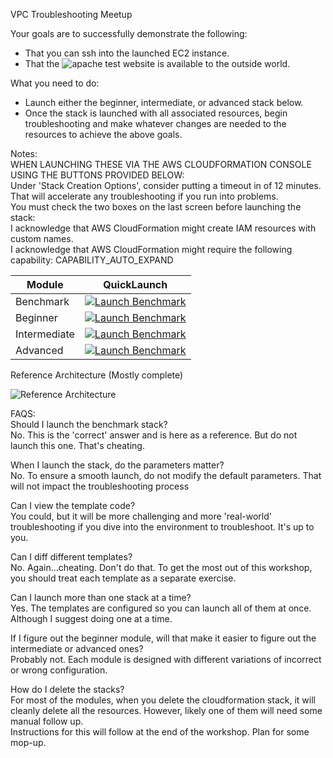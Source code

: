 VPC Troubleshooting Meetup  

Your goals are to successfully demonstrate the following:  
* That you can ssh into the launched EC2 instance.
* That the ![apache test website](https://cloudbutton-meetups.s3-us-west-2.amazonaws.com/EC2/apache_success.png) is available to the outside world.

What you need to do:  
* Launch either the beginner, intermediate, or advanced stack below. 
* Once the stack is launched with all associated resources, begin troubleshooting and make whatever changes are needed to the resources to achieve the above goals.

Notes:  
WHEN LAUNCHING THESE VIA THE AWS CLOUDFORMATION CONSOLE USING THE BUTTONS PROVIDED BELOW:  
Under 'Stack Creation Options', consider putting a timeout in of 12 minutes.  That will accelerate any troubleshooting if you run into problems.  
You must check the two boxes on the last screen before launching the stack:  
I acknowledge that AWS CloudFormation might create IAM resources with custom names.  
I acknowledge that AWS CloudFormation might require the following capability: CAPABILITY_AUTO_EXPAND  


|Module          | QuickLaunch |
|----------------|--------------|
|Benchmark| [![Launch Benchmark](https://s3.amazonaws.com/cloudformation-examples/cloudformation-launch-stack.png)](https://console.aws.amazon.com/cloudformation/home?region=us-west-2#/stacks/new?stackName=vpc-meetup-benchmark&templateURL=hhttps://cloudbutton-meetups.s3-us-west-2.amazonaws.com/VPC/CloudFormation/vpc_subnets_create_meetup-benchmark.yaml)|
|Beginner| [![Launch Benchmark](https://s3.amazonaws.com/cloudformation-examples/cloudformation-launch-stack.png)](https://console.aws.amazon.com/cloudformation/home?region=us-west-2#/stacks/new?stackName=vpc-meetup-beginner&templateURL=hhttps://cloudbutton-meetups.s3-us-west-2.amazonaws.com/VPC/CloudFormation/vpc_subnets_create_meetup-beginner.yaml)|
|Intermediate| [![Launch Benchmark](https://s3.amazonaws.com/cloudformation-examples/cloudformation-launch-stack.png)](https://console.aws.amazon.com/cloudformation/home?region=us-west-2#/stacks/new?stackName=vpc-meetup-intermediate&templateURL=hhttps://cloudbutton-meetups.s3-us-west-2.amazonaws.com/VPC/CloudFormation/vpc_subnets_create_meetup-intermediate.yaml)|
|Advanced| [![Launch Benchmark](https://s3.amazonaws.com/cloudformation-examples/cloudformation-launch-stack.png)](https://console.aws.amazon.com/cloudformation/home?region=us-west-2#/stacks/new?stackName=vpc-meetup-advanced&templateURL=hhttps://cloudbutton-meetups.s3-us-west-2.amazonaws.com/VPC/CloudFormation/vpc_subnets_create_meetup-advanced.yaml)|


Reference Architecture (Mostly complete)

![Reference Architecture](https://cloudbutton-meetups.s3-us-west-2.amazonaws.com/RefArch/RefArch-VPCMeetup.jpeg)


FAQS:  
Should I launch the benchmark stack?  
No.  This is the 'correct' answer and is here as a reference.  But do not launch this one.  That's cheating.

When I launch the stack, do the parameters matter?  
No. To ensure a smooth launch, do not modify the default parameters.  That will not impact the troubleshooting process

Can I view the template code?  
You could, but it will be more challenging and more 'real-world' troubleshooting if you dive into the environment to troubleshoot.  It's up to you.

Can I diff different templates?  
No.  Again...cheating.  Don't do that. To get the most out of this workshop, you should treat each template as a separate exercise.

Can I launch more than one stack at a time?  
Yes.  The templates are configured so you can launch all of them at once.  Although I suggest doing one at a time.

If I figure out the beginner module, will that make it easier to figure out the intermediate or advanced ones?  
Probably not.  Each module is designed with different variations of incorrect or wrong configuration.

How do I delete the stacks?  
For most of the modules, when you delete the cloudformation stack, it will cleanly delete all the resources.  However, likely one of them will need some manual follow up.  
Instructions for this will follow at the end of the workshop.  Plan for some mop-up.

